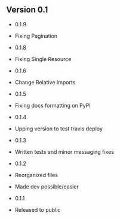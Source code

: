 ## Version 0.1

 - 0.1.9
  - Fixing Pagination

 - 0.1.8
  - Fixing Single Resource

 - 0.1.6
  - Change Relative Imports

 - 0.1.5
  - Fixing docs formatting on PyPI

 - 0.1.4
  - Upping version to test travis deploy

 - 0.1.3
  - Written tests and minor messaging fixes

 - 0.1.2
  - Reorganized files
  - Made dev possible/easier

 - 0.1.1
  - Released to public
